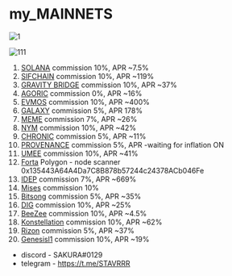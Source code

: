 # my_MAINNETS 

![1](https://user-images.githubusercontent.com/44331529/171047484-d6fb9116-3ce3-4872-9ea6-a73348f72f86.png)

![111](https://user-images.githubusercontent.com/44331529/182077489-b9e7a5d9-8d0e-4365-a6d7-fcd938edf3f3.png)


1. [SOLANA](https://www.validators.app/?q=9ZZx4pKeFgzxYVXRjGpX3FnAXKonTDNTymWLnYv6wfYA&network=mainnet&order=&refresh=&commit=Search) commission 10%, APR ~7.5%
2. [SIFCHAIN](https://www.mintscan.io/sifchain/validators/sifvaloper1k5ypsesvvfga6pxjdxggaph97ywwf4l4mw0mqp) commission 10%, APR ~119%
3. [GRAVITY BRIDGE](https://www.mintscan.io/gravity-bridge/validators/gravityvaloper1qz50nzevfjqaftt67twfr2tzajc27uv7n5ttfv) commission 10%, APR ~37%
4. [AGORIC](https://agoric.explorers.guru/validator/agoricvaloper16w8w9l89av0vey6gdreatkuh43n69u7je2t7l2) commission 0%, APR ~16%
5. [EVMOS](https://www.mintscan.io/evmos/validators/evmosvaloper1v3q2kuups8gzjk2930haevwn08gl9vfld69m9g) commission 10%, APR ~400%
6. [GALAXY](https://explorer.postcapitalist.io/galaxy/staking/galaxyvaloper1tev3n7lu65v2ksg0ph0ywvz3kney50c0r9k6yp) commission 5%, APR 178%
7. [MEME](https://ping.pub/meme/staking/memevaloper1hjd7mxw0lvvu6vqkcpglte2f4u8gy4r5lkxqcs) commission 7%, APR ~26%
8. [NYM](https://mixnet.explorers.guru/mixnode/4RfTcrahCMW4omkkfsmPsAdPzisX8HpYEDaL4DtpdTCe) commission 10%, APR ~42%
9. [CHRONIC](https://www.skynetexplorers.com/chronic-token/staking/chronicvaloper1tcj5327d080evnde94dmn2fclysgm6sr8qv2jq) commission 5%, APR ~11%
10. [PROVENANCE](https://www.mintscan.io/provenance/validators/pbvaloper1vclg6sh22dcnr3klslqfux6jpsr4dl5nkwx4zm) commission 5%, APR -waiting for inflation ON
11. [UMEE](https://www.mintscan.io/umee/validators/umeevaloper1dkjcas3j43u3v6l94jhhhnjxhlnwxt3m02p4c3) commission 10%, APR ~41%
12. [Forta](https://explorer.forta.network/network) Polygon - node scanner 0x135443A64A4Da7C8B878b57244c24378ACb046Fe
13. [IDEP](https://chadscan.com/validators/idepvaloper16jd3xjhl0kjgmuqguut0adxpfdhrmz26mgvd8n) commission 7%, APR ~669%
14. [Mises](https://gw.mises.site/validators/misesvaloper1dj7dyrz30ap65etcj6v55w4jtz07utaukvqc8z) commission 10%
15. [Bitsong](https://www.mintscan.io/bitsong/validators/bitsongvaloper1c5p4sqgz5jslpywsk5c0nasqqjfucv9lvjlnry) commission 5%, APR ~35%
16. [DIG](https://look.chillvalidation.com/dig/staking/digvaloper1lzs9a922fygv2dlm97jgfqm9ueqq3rj938kqdq) commission 10%, APR ~25%
17. [BeeZee](https://explorer.erialos.me/beezee/staking/bzevaloper16zk776px8ef00hmd59vgnueegyrkk3lja0nhy4) commission 10%, APR ~4.5%
18. [Konstellation](https://www.mintscan.io/konstellation/validators/darcvaloper1krlfcngvstzxdy84v0vsfydefmju9wuhdnq03j) commission 10%, APR ~62%
19. [Rizon](https://www.mintscan.io/rizon/validators/rizonvaloper1w7ayxavsjahthtkfdzs8gp75htn30gxru4pmzk) commission 5%, APR ~37%
20. [Genesisl1](https://ping.pub/genesisl1/staking/genesisvaloper1p4n3fy8wqmn4ja0fp4lenaemyzlxrp6ysrhxfj) commission 10%, APR ~19%

    

+ discord  - SAKURA#0129
+ telegram - https://t.me/STAVRRR




